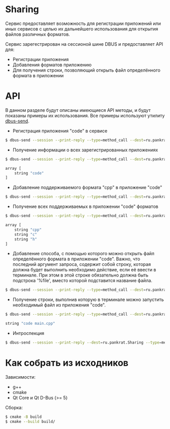 # Sharing

Сервис предоставляет возможность для регистрации приложений или иных сервисов с целью их дальнейшего использования для открытия файлов различных форматов. 

Сервис зарегестрирован на сессионой шине DBUS и предоставляет API для:

* Регистрации приложения
* Добавления форматов приложению
* Для получения строки, позволяющий открыть файл определённого формата в приложении

# API

В данном разделе будут описаны имеющиеся API методы, и будут показаны примеры их использования. Все примеры используют утилиту [dbus-send](https://dbus.freedesktop.org/doc/dbus-send.1.html).

* Регистрация приложения "code" в сервисе
```bash
$ dbus-send --session --print-reply --type=method_call --dest=ru.pankrat.Sharing / ru.pankrat.Sharing.registerApp string:'code'
```

* Получение информации о всех зарегистрированных приложениях

```bash
$ dbus-send --session --print-reply --type=method_call --dest=ru.pankrat.Sharing / ru.pankrat.Sharing.getRegisteredApps

array [
    string "code"
]
```

* Добавление поддерживаемого формата "cpp" в приложение "code"

```bash
$ dbus-send --session --print-reply --type=method_call --dest=ru.pankrat.Sharing / ru.pankrat.Sharing.addFileType string:'code' string:'cpp'
```

* Получение всех поддерживаемых в приложении "code" форматов

```bash
$ dbus-send --session --print-reply --type=method_call --dest=ru.pankrat.Sharing / ru.pankrat.Sharing.getAvailableFileTypes string:'code'

array [
    string "cpp"
    string "c"
    string "h"
]
```

* Добавление способа, с помощью которого можно открыть файл определённого формата в приложении "code". Важно, что последний аргумент запроса, содержит собой строку, которая должна будет выполнить необходимо действие, если её ввести в терминале. При этом в этой строке обязательно должна быть подстрока '%file', вместо которой подставится название файла.

```bash
$ dbus-send --session --print-reply --type=method_call --dest=ru.pankrat.Sharing / ru.pankrat.Sharing.addOpenWay string:'code' string:'code %file'
``` 

* Получение строки, выполнив которую в терминале можно запустить необходимый файл из приложения "code".

```bash
$ dbus-send --session --print-reply --type=method_call --dest=ru.pankrat.Sharing / ru.pankrat.Sharing.open string:'code' string:'cpp' string:'main.cpp'

string "code main.cpp"
``` 

* Интроспекция
```bash
$ dbus-send --session --print-reply --dest=ru.pankrat.Sharing --type=method_call / org.freedesktop.DBus.Introspectable.Introspect
```

# Как собрать из исходников

Зависимости:

* g++
* cmake
* Qt Core и Qt D-Bus (>= 5)

Сборка:
```bash
$ cmake -B build
$ cmake --build build/
```